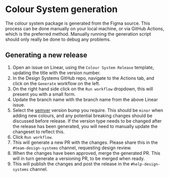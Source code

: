 # Colour System generation

The colour system package is generated from the Figma source. This process can be
done manually on your local machine, or via GitHub Actions, which is the
preferred method. Manually running the generation script should only really be
done to debug any problems.

## Generating a new release

1. Open an issue on Linear, using the `Colour System Release` template, updating the
   title with the version number.
1. In the Design Systems GitHub repo, navigate to the Actions tab, and click on the
   `Generate` workflow on the left.
1. On the right hand side click on the `Run workflow` dropdown, this will
   present you with a small form.
1. Update the branch name with the branch name from the above Linear issue.
1. Select the [semver](https://semver.org/) version bump you require. This
   should be `minor` when adding new colours, and any potential breaking changes should be
   discussed before release.
   If the version type needs to be changed after the release has been generated,
   you will need to manually update the changeset to reflect this.
1. Click `Run workflow`.
1. This will generate a new PR with the changes. Please share this in the
   `#team-design-systems` channel, requesting design review.
1. When the changes have been approved, merge the generated PR. This will in
   turn generate a versioning PR, to be merged when ready.
1. This will publish the changes and post the release in the
   `#help-design-systems` channel.

